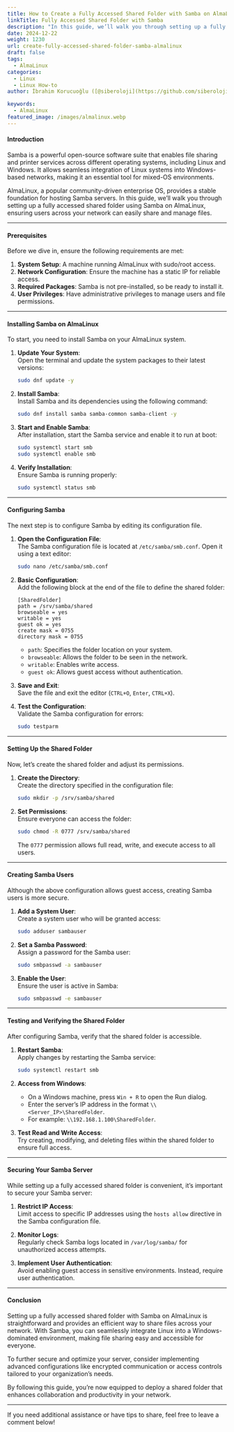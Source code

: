 ```yaml
---
title: How to Create a Fully Accessed Shared Folder with Samba on AlmaLinux
linkTitle: Fully Accessed Shared Folder with Samba
description: "In this guide, we’ll walk you through setting up a fully accessed shared folder using Samba on AlmaLinux, ensuring users across your network can easily share and manage files.  "
date: 2024-12-22
weight: 1230
url: create-fully-accessed-shared-folder-samba-almalinux
draft: false
tags:
  - AlmaLinux
categories:
  - Linux
  - Linux How-to
author: İbrahim Korucuoğlu ([@siberoloji](https://github.com/siberoloji))

keywords:
  - AlmaLinux
featured_image: /images/almalinux.webp
---
```

#### **Introduction**

Samba is a powerful open-source software suite that enables file sharing and printer services across different operating systems, including Linux and Windows. It allows seamless integration of Linux systems into Windows-based networks, making it an essential tool for mixed-OS environments.  

AlmaLinux, a popular community-driven enterprise OS, provides a stable foundation for hosting Samba servers. In this guide, we’ll walk you through setting up a fully accessed shared folder using Samba on AlmaLinux, ensuring users across your network can easily share and manage files.

---

#### **Prerequisites**  

Before we dive in, ensure the following requirements are met:  

1. **System Setup**: A machine running AlmaLinux with sudo/root access.  
2. **Network Configuration**: Ensure the machine has a static IP for reliable access.  
3. **Required Packages**: Samba is not pre-installed, so be ready to install it.  
4. **User Privileges**: Have administrative privileges to manage users and file permissions.  

---

#### **Installing Samba on AlmaLinux**  

To start, you need to install Samba on your AlmaLinux system.  

1. **Update Your System**:  
   Open the terminal and update the system packages to their latest versions:  

   ```bash
   sudo dnf update -y
   ```  

2. **Install Samba**:  
   Install Samba and its dependencies using the following command:  

   ```bash
   sudo dnf install samba samba-common samba-client -y
   ```  

3. **Start and Enable Samba**:  
   After installation, start the Samba service and enable it to run at boot:  

   ```bash
   sudo systemctl start smb
   sudo systemctl enable smb
   ```  

4. **Verify Installation**:  
   Ensure Samba is running properly:  

   ```bash
   sudo systemctl status smb
   ```  

---

#### **Configuring Samba**  

The next step is to configure Samba by editing its configuration file.  

1. **Open the Configuration File**:  
   The Samba configuration file is located at `/etc/samba/smb.conf`. Open it using a text editor:  

   ```bash
   sudo nano /etc/samba/smb.conf
   ```  

2. **Basic Configuration**:  
   Add the following block at the end of the file to define the shared folder:  

   ```plaintext
   [SharedFolder]
   path = /srv/samba/shared
   browseable = yes
   writable = yes
   guest ok = yes
   create mask = 0755
   directory mask = 0755
   ```  

   - `path`: Specifies the folder location on your system.  
   - `browseable`: Allows the folder to be seen in the network.  
   - `writable`: Enables write access.  
   - `guest ok`: Allows guest access without authentication.  

3. **Save and Exit**:  
   Save the file and exit the editor (`CTRL+O`, `Enter`, `CTRL+X`).  

4. **Test the Configuration**:  
   Validate the Samba configuration for errors:  

   ```bash
   sudo testparm
   ```  

---

#### **Setting Up the Shared Folder**  

Now, let’s create the shared folder and adjust its permissions.  

1. **Create the Directory**:  
   Create the directory specified in the configuration file:  

   ```bash
   sudo mkdir -p /srv/samba/shared
   ```  

2. **Set Permissions**:  
   Ensure everyone can access the folder:  

   ```bash
   sudo chmod -R 0777 /srv/samba/shared
   ```  

   The `0777` permission allows full read, write, and execute access to all users.  

---

#### **Creating Samba Users**  

Although the above configuration allows guest access, creating Samba users is more secure.  

1. **Add a System User**:  
   Create a system user who will be granted access:  

   ```bash
   sudo adduser sambauser
   ```  

2. **Set a Samba Password**:  
   Assign a password for the Samba user:  

   ```bash
   sudo smbpasswd -a sambauser
   ```  

3. **Enable the User**:  
   Ensure the user is active in Samba:  

   ```bash
   sudo smbpasswd -e sambauser
   ```  

---

#### **Testing and Verifying the Shared Folder**  

After configuring Samba, verify that the shared folder is accessible.  

1. **Restart Samba**:  
   Apply changes by restarting the Samba service:  

   ```bash
   sudo systemctl restart smb
   ```  

2. **Access from Windows**:  
   - On a Windows machine, press `Win + R` to open the Run dialog.  
   - Enter the server’s IP address in the format `\\<Server_IP>\SharedFolder`.  
   - For example: `\\192.168.1.100\SharedFolder`.  

3. **Test Read and Write Access**:  
   Try creating, modifying, and deleting files within the shared folder to ensure full access.  

---

#### **Securing Your Samba Server**  

While setting up a fully accessed shared folder is convenient, it’s important to secure your Samba server:  

1. **Restrict IP Access**:  
   Limit access to specific IP addresses using the `hosts allow` directive in the Samba configuration file.  

2. **Monitor Logs**:  
   Regularly check Samba logs located in `/var/log/samba/` for unauthorized access attempts.  

3. **Implement User Authentication**:  
   Avoid enabling guest access in sensitive environments. Instead, require user authentication.  

---

#### **Conclusion**  

Setting up a fully accessed shared folder with Samba on AlmaLinux is straightforward and provides an efficient way to share files across your network. With Samba, you can seamlessly integrate Linux into a Windows-dominated environment, making file sharing easy and accessible for everyone.  

To further secure and optimize your server, consider implementing advanced configurations like encrypted communication or access controls tailored to your organization’s needs.  

By following this guide, you’re now equipped to deploy a shared folder that enhances collaboration and productivity in your network.  

---

If you need additional assistance or have tips to share, feel free to leave a comment below!  
